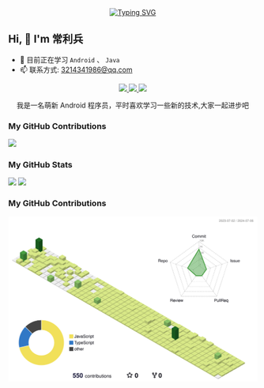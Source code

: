 <div align="center">
  <a href="https://blog.sunguoqi.com/">
    <img src="https://readme-typing-svg.demolab.com?font=Fira+Code&pause=1000&color=024EF7&width=435&lines=一个会写代码的产品经理&center=true&size=27" alt="Typing SVG" />
  </a>
</div>

## Hi, 👋 I'm 常利兵

- 🌱 目前正在学习 `Android` 、 `Java` 
- 📫 联系方式: 3214341986@qq.com
  
<p align="center">
  <a href="https://www.jianshu.com/u/d2cd4a8ecc73">
    <img src="https://img.shields.io/badge/📖%20简书地址-brightness.svg" />
  </a>
  <a href="https://blog.csdn.net/qq_32890771?type=blog">
    <img src="https://img.shields.io/badge/CSDN-常利兵-red.svg" />
  </a>
  <a href="https://github.com/dxmwl">
    <img src="https://komarev.com/ghpvc/?username=dxmwl&color=brightgreen&label=👁%20Views" />
  </a>  
</p>

<p align="center">我是一名萌新 Android 程序员，平时喜欢学习一些新的技术,大家一起进步吧</p>

### My GitHub Contributions

![](https://dxnwl.github.io/dxmwl/github-contribution-grid-snake.svg)

### My GitHub Stats

<div align="left">
  <img src="https://github-readme-stats.vercel.app/api?username=dxmwl&count_private=true&show_icons=true&hide=contribs&include_all_commits=true&theme=vue" />
  <img src="https://github-readme-stats.vercel.app/api/top-langs/?username=dxmwl&layout=compact&langs_count=6&text_color=000&icon_color=fff&theme=graywhite" />
</div>

### My GitHub Contributions

![](./profile-3d-contrib/profile-green-animate.svg)
